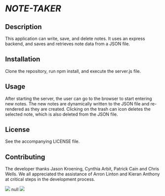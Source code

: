 # _NOTE-TAKER_

## Description

This application can write, save, and delete notes. It uses an express backend, and saves and retrieves note data from a JSON file.

## Installation

Clone the repository, run npm install, and execute the server.js file.

## Usage

After starting the server, the user can go to the browser to start entering new notes.  The new notes are dynamically written to the JSON file and re-rendered as they are created.  Clicking on the trash can icon deletes the selected note, which is also deleted from the JSON file.

## License

See the accompanying LICENSE file.

## Contributing

The developer thanks Jason Kroening, Cynthia Arbit, Patrick Cain and Chris Wells.  We all appreciated the assistance of Arron Linton and Kieran Anthony at critical steps in the development process.


![](https://img.shields.io/badge/Project-Creator-brightgreen)   null
![](https://avatars0.githubusercontent.com/u/60527588?v=4)